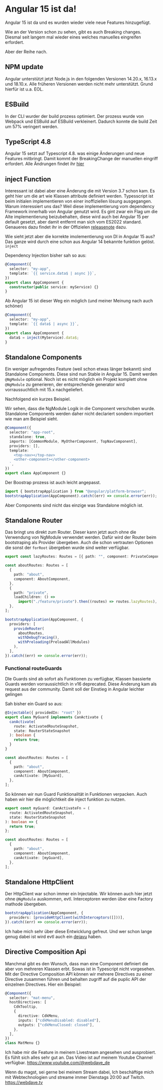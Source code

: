 # Angular 15 ist da!

Angular 15 ist da und es wurden wieder viele neue Features hinzugefügt.

Wie an der Version schon zu sehen, gibt es auch Breaking changes.
Diesmal seit langem mal wieder eines welches manuelles eingreifen erfordert.

Aber der Reihe nach.

## NPM update

Angular unterstützt jetzt Node.js in den folgenden Versionen 14.20.x, 16.13.x und 18.10.x.
Alle früheren Versionen werden nicht mehr unterstützt. Grund hierfür ist u.a. EOL.

## ESBuild

In der CLI wurder der build prozess optimiert. Der prozess wurde von Webpack und ESBuild auf ESBuild verkleinert. Dadurch konnte die build Zeit um 57% veringert werden.

## TypeScript 4.8

Angular 15 setzt auf Typescript 4.8. was einige Änderungen und neue Features mitbringt. Damit kommt der BreakingChange der manuellen eingriff erfordert.
Alle Ändrungen findet ihr [hier](https://www.typescriptlang.org/docs/handbook/release-notes/typescript-4-8.html)

## inject Function

Interessant ist dabei aber eine Änderung die mit Version 3.7 schon kam.
Es geht hier um die art wie Klassen attribute definiert werden.
Typesscript ist beim initialen implementieren von einer inoffiziellen lösung ausgegangen. Warum interessiert uns das?
Weil diese implementierung vom dependency Framework innerhalb von Angular genutzt wird. Es gint zwar ein Flag um die Alte implementierung beizubehalten, diese wird auch bei Angular 15 per default gesetzt, aber damit entfernt man sich vom ES2022 standard.
Genaueres dazu findet ihr in der Offizielen [releasenote](https://www.typescriptlang.org/docs/handbook/release-notes/typescript-3-7.html#the-usedefineforclassfields-flag-and-the-declare-property-modifier) dazu.

Wie sieht jetzt aber die korrekte imolementierung von DI in Angular 15 aus?
Das ganze wird durch eine schon aus Angular 14 bekannte funktion gelöst. `inject`

Dependency Injection bisher sah so aus:

```ts
@Component({
  selector: "my-app",
  template: `{{ service.data$ | async }}`,
})
export class AppComponent {
  constructor(public service: myService) {}
}
```

Ab Angular 15 ist dieser Weg ein möglich (und meiner Meinung nach auch schöner)

```ts
@Component({
  selector: "my-app",
  template: `{{ data$ | async }}`,
})
export class AppComponent {
  data$ = inject(MyService).data$;
}
```

## Standalone Components

Ein weniger aufregendes Feature (weil schon etwas länger bekannt) sind Standalone Components.
Diese sind nun Stable in Angular 15.
Damit werden `@NgModule` optional. Noch ist es nicht möglich ein Projekt komplett ohne `@NgModule` zu generieren, der entsprechende generator wird vorraussuchtlich mit 15.x nachgeliefert.

Nachfolgend ein kurzes Beispiel.

Wir sehen, dass die NgModule Logik in die Component verschoben wurde.
Standalone Components werden daher nicht declariert sondern importiert wie man am Beispiel sieht.

```ts
@Component({
  selector: "app-root",
  standalone: true,
  imports: [CommonModule, MyOtherComponent, TopNavComponent],
  providers: [],
  template: `
    <top-nav></top-nav>
    <other-component></other-component>
  `,
})
export class AppComponent {}
```

Der Boostrap prozess ist auch leicht angepasst.

```ts
import { bootstrapApplication } from "@angular/platform-browser";
bootstrapApplication(AppComponent).catch((err) => console.error(err));
```

Aber Components sind nicht das einzige was Standalone möglich ist.

## Standalone Router

Das bringt uns direkt zum Router. Dieser kann jetzt auch ohne die Verwendung von NgModule verwendet werden.
Dafür wird der Router beim bootstraping als Provider übergeben. Auch die schon vertrauten Optionen die sonst der `forRoot` übergeben wurde sind weiter verfügbar.

```ts
export const lazyRoutes: Routes = [{ path: "", component: PrivateComponent }];
```

```ts
const aboutRoutes: Routes = [
  {
    path: "about",
    component: AboutComponent,
  },
  {
    path: "private",
    loadChildren: () =>
      import("./feature/private").then((routes) => routes.lazyRoutes),
  },
];

bootstrapApplication(AppComponent, {
  providers: [
    provideRouter(
      aboutRoutes,
      withDebugTracing(),
      withPreloading(PreloadAllModules)
    ),
  ],
}).catch((err) => console.error(err));
```

### Functional routeGuards

DIe Guards sind ab sofort als Funktionen zu verfügbar, Klassen bassierte Guards werden vorraussichtlich in v16 deprecated. Diese Änderung kam als request aus der community. Damit soll der Einstieg in Angular leichter gelingen

Sah bisher ein Guard so aus:

```ts
@Injectable({ providedIn: "root" })
export class MyGuard implements CanActivate {
  canActivate(
    route: ActivatedRouteSnapshot,
    state: RouterStateSnapshot
  ): boolean {
    return true;
  }
}

const aboutRoutes: Routes = [
  {
    path: "about",
    component: AboutComponent,
    canActivate: [MyGuard],
  },
];
```

So können wir nun Guard Funktionalität in Funktionen verpacken. Auch haben wir hier die möglichtkeit die inject funktion zu nutzen.

```ts
export const myGuard: CanActivateFn = (
  route: ActivatedRouteSnapshot,
  state: RouterStateSnapshot
): boolean => {
  return true;
};

const aboutRoutes: Routes = [
  {
    path: "about",
    component: AboutComponent,
    canActivate: [myGuard],
  },
];
```

## Standalone HttpClient

Der HttpClient war schon immer ein Injectable. Wir können auch hier jetzt ohne `@NgModule` auskommen, evtl. Interceptoren werden über eine Factory mathode übergeben.

```ts
bootstrapApplication(AppComponent, {
  providers: [provideHttpClient(withInterceptors([]))],
}).catch((err) => console.error(err));
```

Ich habe mich sehr über diese Entwicklung gefreut.
Und wer schon lange genug dabei ist wird evtl auch ein [dejavu](https://github.com/web-dave/ng2lala/blob/17b4b55fb2b5fdb9b2977e5f47e0bc6f0dc0cd45/src/main.ts) haben.

## Directive Composition Api

Manchmal gibt es den Wunsch, dass man eine Component definiert die aber von mehreren Klassen erbt.
Sowas ist in Typescript nicht vorgesehen.
Mit der Directive Composition API können wir mehrere Directives zu einer Directive zusammen führen und behalten zugriff auf die puplic API der einzelnen Directives.
Hier ein Beispiel:

```ts
@Component({
  selector: "mat-menu",
  hostDirectives: [
    CdkTooltip,
    {
      directive: CdkMenu,
      inputs: ["cdkMenuDisabled: disabled"],
      outputs: ["cdkMenuClosed: closed"],
    },
  ],
})
class MatMenu {}
```

Ich habe mir die Feature in meinem Livestream angesehen und ausprobiert.
Es fühlt sich alles sehr gut an. Das Video ist auf meinem Youtube Channel verfügbar. https://www.youtube.com/@webdave_de

Wenn du magst, sei gerne bei meinem Stream dabei, Ich beschäftige mich mit Webtechnologien und streame immer Dienstags 20:00 auf Twitch. https://webdave.tv
